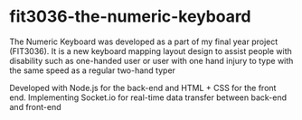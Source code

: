 # fit3036-the-numeric-keyboard
The Numeric Keyboard was developed as a part of my final year project (FIT3036). It is a new keyboard mapping layout design to assist people with disability such as one-handed user or user with one hand injury to type with the same speed as a regular two-hand typer

Developed with Node.js for the back-end and HTML + CSS for the front end. Implementing Socket.io for real-time data transfer between back-end and front-end

